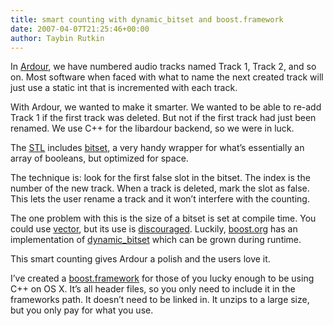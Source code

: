```yaml
---
title: smart counting with dynamic_bitset and boost.framework
date: 2007-04-07T21:25:46+00:00
author: Taybin Rutkin
---
```


In [Ardour](http://ardour.org), we have numbered audio tracks named Track 1, Track 2, and so on. Most software when faced with what to name the next created track will just use a static int that is incremented with each track.

With Ardour, we wanted to make it smarter. We wanted to be able to re-add Track 1 if the first track was deleted. But not if the first track had just been renamed. We use C++ for the libardour backend, so we were in luck.

The [STL](http://www.sgi.com/tech/stl/) includes [bitset](http://www.sgi.com/tech/stl/bitset.html), a very handy wrapper for what&#8217;s essentially an array of booleans, but optimized for space.

The technique is: look for the first false slot in the bitset. The index is the number of the new track. When a track is deleted, mark the slot as false. This lets the user rename a track and it won&#8217;t interfere with the counting.

The one problem with this is the size of a bitset is set at compile time. You could use [vector<bool>](http://www.sgi.com/tech/stl/bit_vector.html), but its use is [discouraged](http://www.informit.com/guides/content.asp?g=cplusplus&seqNum=98&rl=1). Luckily, [boost.org](http://boost.org) has an implementation of [dynamic_bitset](http://boost.org/libs/dynamic_bitset/dynamic_bitset.html) which can be grown during runtime.

This smart counting gives Ardour a polish and the users love it.

I&#8217;ve created a [boost.framework](http://files.penguinsounds.org/frameworks/boost.framework.zip) for those of you lucky enough to be using C++ on OS X. It&#8217;s all header files, so you only need to include it in the frameworks path. It doesn&#8217;t need to be linked in. It unzips to a large size, but you only pay for what you use.

